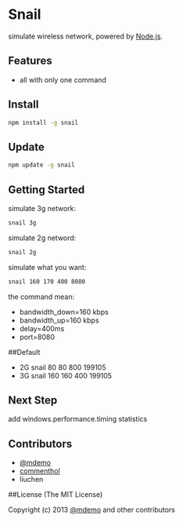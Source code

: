 # Snail

simulate wireless network, powered by [Node.js](http://nodejs.org).

## Features

- all with only one command


## Install

``` bash
npm install -g snail
```

## Update

``` bash
npm update -g snail
```

## Getting Started

simulate 3g network:

``` bash
snail 3g
```

simulate 2g netword:

``` bash
snail 2g
```

simulate what you want:

``` bash
snail 160 170 400 8080
```
the command mean:
* bandwidth_down=160 kbps
* bandwidth_up=160 kbps
* delay=400ms
* port=8080

##Default
- 2G snail 80 80 800 199105
- 3G snail 160 160 400 199105
## Next Step

add windows.performance.timing  statistics

## Contributors
* [@mdemo](http://weibo.com/mdemo)
* [commenthol](https://github.com/commenthol)
* liuchen

##License
(The MIT License)

Copyright (c) 2013 [@mdemo](http://weibo.com/mdemo) and other contributors
